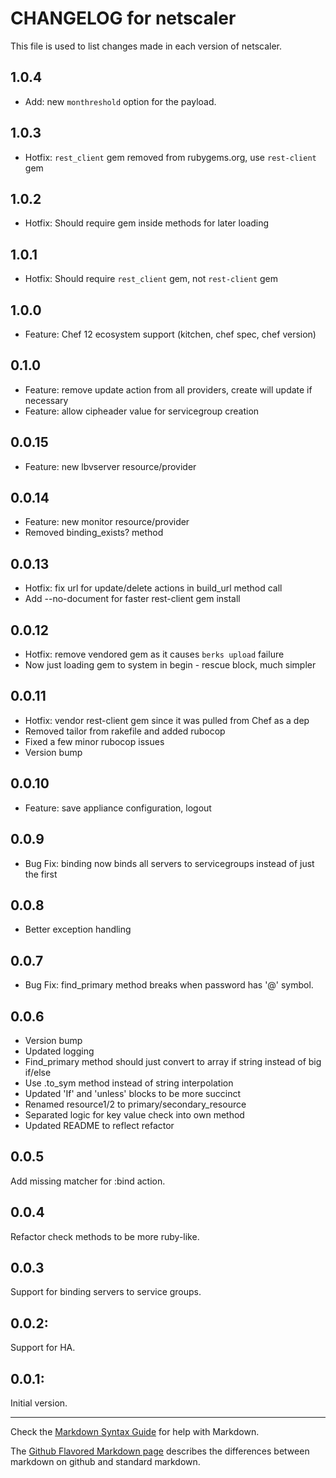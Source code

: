 # CHANGELOG for netscaler

This file is used to list changes made in each version of netscaler.

## 1.0.4
- Add: new `monthreshold` option for the payload.

## 1.0.3
- Hotfix: `rest_client` gem removed from rubygems.org, use `rest-client` gem

## 1.0.2
- Hotfix: Should require gem inside methods for later loading

## 1.0.1
- Hotfix: Should require `rest_client` gem, not `rest-client` gem

## 1.0.0
- Feature: Chef 12 ecosystem support (kitchen, chef spec, chef version)

## 0.1.0
- Feature: remove update action from all providers, create will update if necessary
- Feature: allow cipheader value for servicegroup creation

## 0.0.15
- Feature: new lbvserver resource/provider

## 0.0.14
- Feature: new monitor resource/provider
- Removed binding_exists? method

## 0.0.13
- Hotfix: fix url for update/delete actions in build_url method call
- Add --no-document for faster rest-client gem install

## 0.0.12
- Hotfix: remove vendored gem as it causes `berks upload` failure
- Now just loading gem to system in begin - rescue block, much simpler

## 0.0.11
- Hotfix: vendor rest-client gem since it was pulled from Chef as a dep
- Removed tailor from rakefile and added rubocop
- Fixed a few minor rubocop issues
- Version bump

## 0.0.10
- Feature: save appliance configuration, logout

## 0.0.9
- Bug Fix: binding now binds all servers to servicegroups instead of just the first

## 0.0.8
- Better exception handling

## 0.0.7
- Bug Fix: find_primary method breaks when password has '@' symbol.

## 0.0.6
- Version bump
- Updated logging
- Find_primary method should just convert to array if string instead of big if/else
- Use .to_sym method instead of string interpolation
- Updated 'If' and 'unless' blocks to be more succinct
- Renamed resource1/2 to primary/secondary_resource
- Separated logic for key value check into own method
- Updated README to reflect refactor

## 0.0.5
Add missing matcher for :bind action.

## 0.0.4
Refactor check methods to be more ruby-like.

## 0.0.3
Support for binding servers to service groups.

## 0.0.2:
Support for HA.

## 0.0.1:
Initial version.
- - - 
Check the [Markdown Syntax Guide](http://daringfireball.net/projects/markdown/syntax) for help with Markdown.

The [Github Flavored Markdown page](http://github.github.com/github-flavored-markdown/) describes the differences between markdown on github and standard markdown.
